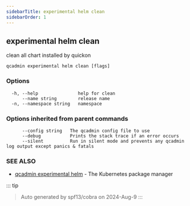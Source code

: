 ```yaml
---
sidebarTitle: experimental helm clean
sidebarOrder: 1
---
```


## experimental helm clean

clean all chart installed by quickon

```
qcadmin experimental helm clean [flags]
```

### Options

```
  -h, --help               help for clean
      --name string        release name
  -n, --namespace string   namespace
```

### Options inherited from parent commands

```
      --config string   The qcadmin config file to use
      --debug           Prints the stack trace if an error occurs
      --silent          Run in silent mode and prevents any qcadmin log output except panics & fatals
```

### SEE ALSO

* [qcadmin experimental helm](experimental_helm.md)	 - The Kubernetes package manager

::: tip
>Auto generated by spf13/cobra on 2024-Aug-9
:::